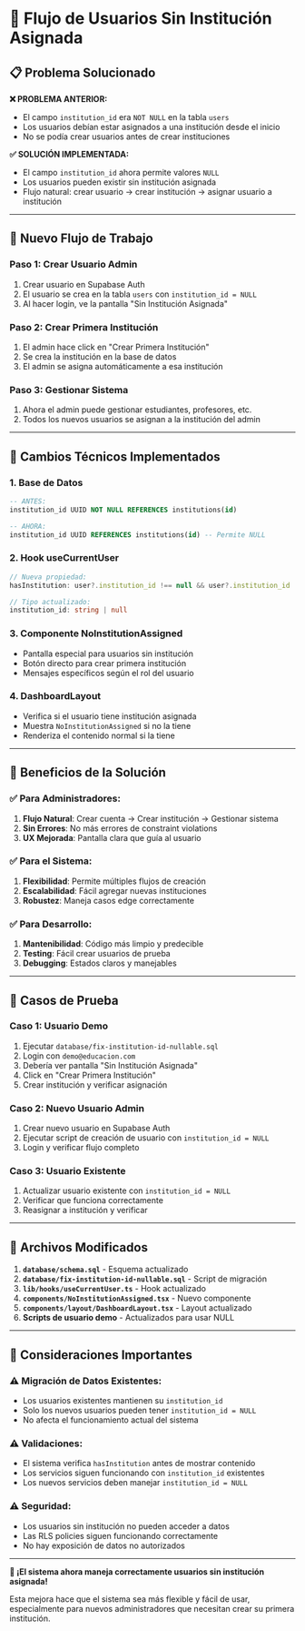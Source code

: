 # 🏢 Flujo de Usuarios Sin Institución Asignada

## 📋 Problema Solucionado

**❌ PROBLEMA ANTERIOR:**
- El campo `institution_id` era `NOT NULL` en la tabla `users`
- Los usuarios debían estar asignados a una institución desde el inicio
- No se podía crear usuarios antes de crear instituciones

**✅ SOLUCIÓN IMPLEMENTADA:**
- El campo `institution_id` ahora permite valores `NULL`
- Los usuarios pueden existir sin institución asignada
- Flujo natural: crear usuario → crear institución → asignar usuario a institución

---

## 🚀 Nuevo Flujo de Trabajo

### **Paso 1: Crear Usuario Admin**
1. Crear usuario en Supabase Auth
2. El usuario se crea en la tabla `users` con `institution_id = NULL`
3. Al hacer login, ve la pantalla "Sin Institución Asignada"

### **Paso 2: Crear Primera Institución**
1. El admin hace click en "Crear Primera Institución"
2. Se crea la institución en la base de datos
3. El admin se asigna automáticamente a esa institución

### **Paso 3: Gestionar Sistema**
1. Ahora el admin puede gestionar estudiantes, profesores, etc.
2. Todos los nuevos usuarios se asignan a la institución del admin

---

## 🔧 Cambios Técnicos Implementados

### **1. Base de Datos**
```sql
-- ANTES:
institution_id UUID NOT NULL REFERENCES institutions(id)

-- AHORA:
institution_id UUID REFERENCES institutions(id) -- Permite NULL
```

### **2. Hook useCurrentUser**
```typescript
// Nueva propiedad:
hasInstitution: user?.institution_id !== null && user?.institution_id !== undefined

// Tipo actualizado:
institution_id: string | null
```

### **3. Componente NoInstitutionAssigned**
- Pantalla especial para usuarios sin institución
- Botón directo para crear primera institución
- Mensajes específicos según el rol del usuario

### **4. DashboardLayout**
- Verifica si el usuario tiene institución asignada
- Muestra `NoInstitutionAssigned` si no la tiene
- Renderiza el contenido normal si la tiene

---

## 🎯 Beneficios de la Solución

### **✅ Para Administradores:**
1. **Flujo Natural**: Crear cuenta → Crear institución → Gestionar sistema
2. **Sin Errores**: No más errores de constraint violations
3. **UX Mejorada**: Pantalla clara que guía al usuario

### **✅ Para el Sistema:**
1. **Flexibilidad**: Permite múltiples flujos de creación
2. **Escalabilidad**: Fácil agregar nuevas instituciones
3. **Robustez**: Maneja casos edge correctamente

### **✅ Para Desarrollo:**
1. **Mantenibilidad**: Código más limpio y predecible
2. **Testing**: Fácil crear usuarios de prueba
3. **Debugging**: Estados claros y manejables

---

## 🧪 Casos de Prueba

### **Caso 1: Usuario Demo**
1. Ejecutar `database/fix-institution-id-nullable.sql`
2. Login con `demo@educacion.com`
3. Debería ver pantalla "Sin Institución Asignada"
4. Click en "Crear Primera Institución"
5. Crear institución y verificar asignación

### **Caso 2: Nuevo Usuario Admin**
1. Crear nuevo usuario en Supabase Auth
2. Ejecutar script de creación de usuario con `institution_id = NULL`
3. Login y verificar flujo completo

### **Caso 3: Usuario Existente**
1. Actualizar usuario existente con `institution_id = NULL`
2. Verificar que funciona correctamente
3. Reasignar a institución y verificar

---

## 📁 Archivos Modificados

1. **`database/schema.sql`** - Esquema actualizado
2. **`database/fix-institution-id-nullable.sql`** - Script de migración
3. **`lib/hooks/useCurrentUser.ts`** - Hook actualizado
4. **`components/NoInstitutionAssigned.tsx`** - Nuevo componente
5. **`components/layout/DashboardLayout.tsx`** - Layout actualizado
6. **Scripts de usuario demo** - Actualizados para usar NULL

---

## 🚨 Consideraciones Importantes

### **⚠️ Migración de Datos Existentes:**
- Los usuarios existentes mantienen su `institution_id`
- Solo los nuevos usuarios pueden tener `institution_id = NULL`
- No afecta el funcionamiento actual del sistema

### **⚠️ Validaciones:**
- El sistema verifica `hasInstitution` antes de mostrar contenido
- Los servicios siguen funcionando con `institution_id` existentes
- Los nuevos servicios deben manejar `institution_id = NULL`

### **⚠️ Seguridad:**
- Los usuarios sin institución no pueden acceder a datos
- Las RLS policies siguen funcionando correctamente
- No hay exposición de datos no autorizados

---

**🎉 ¡El sistema ahora maneja correctamente usuarios sin institución asignada!**

Esta mejora hace que el sistema sea más flexible y fácil de usar, especialmente para nuevos administradores que necesitan crear su primera institución.

